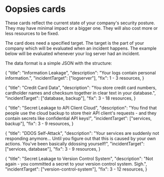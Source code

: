 # Oopsies cards

These cards reflect the current state of your company's security posture. They may have minimal impact or a bigger one. They will also cost more or less resources to be fixed.

The card does need a specified target. The target is the part of your company which will be evaluated when an incident happens. The example below will be evaluated whenever your
log server had an incident.

The data format is a simple JSON with the structure:

{
    "title": "Information Leakage",
    "description": "Your logs contain personal information.",
    "incidentTarget": ["logserver"], 
    "fix": 1 - 3 resources,
}

{
    "title": "Credit Card Data",
    "description": "You store credit card numbers, cardholder names and checksum together in clear text in your database.",
    "incidentTarget": ["database, backup"], 
    "fix": 3 - 18 resources,
}

{
    "title": "Secret Leakage to API Client Cloud",
    "description": "You find that people use the cloud backup to store their API client's requests - and they contain secrets like confidential API keys!",
    "incidentTarget": ["services, backup"],
    "fix": 3 - 9 resources,
}

{
    "title": "DDOS Self-Attack",
    "description": "Your services are suddenly not responding anymore... Until you figure out that this is caused by your own actions. You've been basically ddossing yourself!",
    "incidentTarget": ["services, database"],
    "fix": 3 - 9 resources,
}

{
    "title": "Secret Leakage to Version Control System",
    "description": "Not again - you committed a secret to your version control system. Sigh.",
    "incidentTarget": ["version-control-system"],
    "fix": 3 - 12 resources,
}